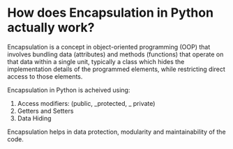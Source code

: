 # How does Encapsulation in Python actually work?

Encapsulation is a concept in object-oriented programming (OOP) that involves bundling data (attributes) and methods (functions) that operate on that data within a single unit, typically a class which hides the implementation details of the programmed elements, while restricting direct access to those elements.

Encapsulation in Python is acheived using:
1. Access modifiers: (public, _protected, _ private)
2. Getters and Setters
3. Data Hiding

Encapsulation helps in data protection, modularity and maintainability of the code.

